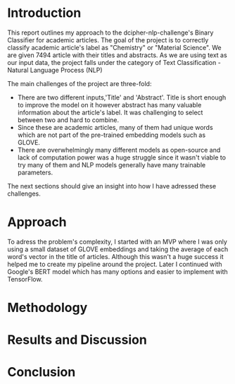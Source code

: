 # Introduction
This report outlines my approach to the dcipher-nlp-challenge's Binary Classifier for academic articles. The goal of the project is to correctly classify academic article's label as
"Chemistry" or "Material Science". We are given 7494 article with their titles and abstracts. As we are using text as our input data, the project falls under the category of Text Classification - Natural Language Process (NLP) 

The main challenges of the project are three-fold:
 * There are two different inputs,'Title' and 'Abstract'. Title is short enough to improve the model on it however abstract has many valuable information about the article's label. It was challenging to select between two and hard to combine.
 * Since these are academic articles, many of them had unique words which are not part of the pre-trained embedding models such as GLOVE.
 * There are overwhelmingly many different models as open-source and lack of computation power was a huge struggle since it wasn't viable to try many of them and NLP models generally have many trainable parameters.

The next sections should give an insight into how I have adressed these challenges.

# Approach
To adress the problem's complexity, I started with an MVP where I was only using a small dataset of GLOVE embeddings and taking the average of each word's vector in the title of articles. Although this wasn't a huge success it helped me to create my pipeline around the project. Later I continued with Google's BERT model which has many options and easier to implement with TensorFlow.
# Methodology

# Results and Discussion

# Conclusion
